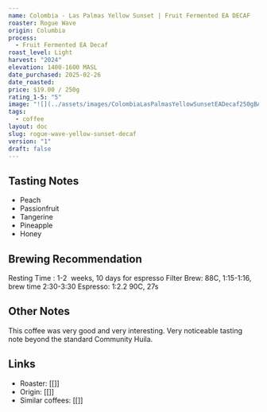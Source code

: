 ```yaml
---
name: Colombia - Las Palmas Yellow Sunset | Fruit Fermented EA DECAF
roaster: Rogue Wave
origin: Columbia
process:
  - Fruit Fermented EA Decaf
roast_level: Light
harvest: "2024"
elevation: 1400-1600 MASL
date_purchased: 2025-02-26
date_roasted: 
price: $19.00 / 250g
rating_1-5: "5"
image: "![](../assets/images/ColombiaLasPalmasYellowSunsetEADecaf250gBAG.jpg)"
tags:
  - coffee
layout: doc
slug: rogue-wave-yellow-sunset-decaf
version: "1"
draft: false
---
```

## Tasting Notes
- Peach
- Passionfruit
- Tangerine
- Pineapple
- Honey

## Brewing Recommendation
Resting Time : 1-2  weeks, 10 days for espresso
Filter Brew: 88C, 1:15-1:16, brew time 2:30-3:30
Espresso: 1:2.2 90C, 27s

## Other Notes
This coffee was very good and very interesting.  Very noticeable tasting note beyond the standard Community Huila. 

## Links
- Roaster: [[]]
- Origin: [[]]
- Similar coffees: [[]]